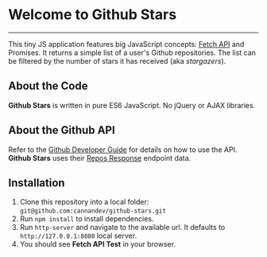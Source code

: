 # Welcome to Github Stars
----

This tiny JS application features big JavaScript concepts: [Fetch API](https://developer.mozilla.org/en-US/docs/Web/API/Fetch_API) and Promises. It returns a simple list of a user's Github repositories. The list can be filtered by the number of stars it has received (aka _stargazers_).

## About the Code
**Github Stars** is written in pure ES6 JavaScript. No jQuery or AJAX libraries.

## About the Github API
Refer to the [Github Developer Guide](https://developer.github.com/v3/) for details on how to use the API.
**Github Stars** uses their [Repos Response](https://developer.github.com/v3/repos/#response) endpoint data.

## Installation
1. Clone this repository into a local folder: `git@github.com:cannandev/github-stars.git`
1. Run `npm install` to install dependencies.
1. Run `http-server` and navigate to the available url. It defaults to `http://127.0.0.1:8080` local server.
1. You should see **Fetch API Test** in your browser.
